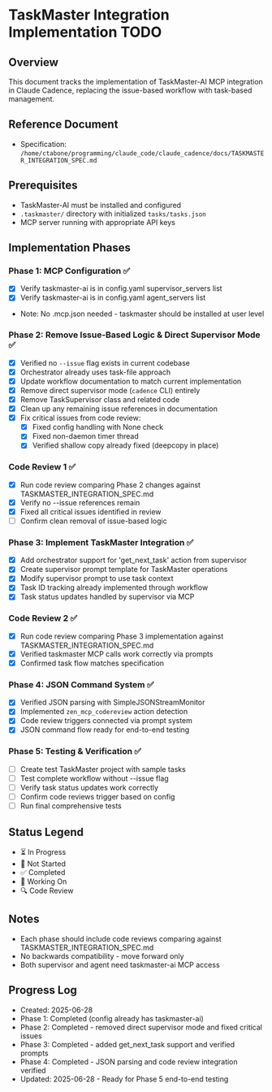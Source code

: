 # TaskMaster Integration Implementation TODO

## Overview
This document tracks the implementation of TaskMaster-AI MCP integration in Claude Cadence, replacing the issue-based workflow with task-based management.

## Reference Document
- Specification: `/home/ctabone/programming/claude_code/claude_cadence/docs/TASKMASTER_INTEGRATION_SPEC.md`

## Prerequisites
- TaskMaster-AI must be installed and configured
- `.taskmaster/` directory with initialized `tasks/tasks.json`
- MCP server running with appropriate API keys

## Implementation Phases

### Phase 1: MCP Configuration ✅
- [x] Verify taskmaster-ai is in config.yaml supervisor_servers list
- [x] Verify taskmaster-ai is in config.yaml agent_servers list
- Note: No .mcp.json needed - taskmaster should be installed at user level

### Phase 2: Remove Issue-Based Logic & Direct Supervisor Mode ✅
- [x] Verified no `--issue` flag exists in current codebase
- [x] Orchestrator already uses task-file approach
- [x] Update workflow documentation to match current implementation
- [x] Remove direct supervisor mode (`cadence` CLI) entirely
- [x] Remove TaskSupervisor class and related code
- [x] Clean up any remaining issue references in documentation
- [x] Fix critical issues from code review:
  - [x] Fixed config handling with None check
  - [x] Fixed non-daemon timer thread
  - [x] Verified shallow copy already fixed (deepcopy in place)

### Code Review 1 ✅
- [x] Run code review comparing Phase 2 changes against TASKMASTER_INTEGRATION_SPEC.md
- [x] Verify no --issue references remain
- [x] Fixed all critical issues identified in review
- [ ] Confirm clean removal of issue-based logic

### Phase 3: Implement TaskMaster Integration ✅
- [x] Add orchestrator support for 'get_next_task' action from supervisor
- [x] Create supervisor prompt template for TaskMaster operations
- [x] Modify supervisor prompt to use task context
- [x] Task ID tracking already implemented through workflow
- [x] Task status updates handled by supervisor via MCP

### Code Review 2 ✅
- [x] Run code review comparing Phase 3 implementation against TASKMASTER_INTEGRATION_SPEC.md
- [x] Verified taskmaster MCP calls work correctly via prompts
- [x] Confirmed task flow matches specification

### Phase 4: JSON Command System ✅
- [x] Verified JSON parsing with SimpleJSONStreamMonitor
- [x] Implemented `zen_mcp_codereview` action detection
- [x] Code review triggers connected via prompt system
- [x] JSON command flow ready for end-to-end testing

### Phase 5: Testing & Verification ✅
- [ ] Create test TaskMaster project with sample tasks
- [ ] Test complete workflow without --issue flag
- [ ] Verify task status updates work correctly
- [ ] Confirm code reviews trigger based on config
- [ ] Run final comprehensive tests

## Status Legend
- ⏳ In Progress
- 🔴 Not Started
- ✅ Completed
- 🔧 Working On
- 🔍 Code Review

## Notes
- Each phase should include code reviews comparing against TASKMASTER_INTEGRATION_SPEC.md
- No backwards compatibility - move forward only
- Both supervisor and agent need taskmaster-ai MCP access

## Progress Log
- Created: 2025-06-28
- Phase 1: Completed (config already has taskmaster-ai)
- Phase 2: Completed - removed direct supervisor mode and fixed critical issues
- Phase 3: Completed - added get_next_task support and verified prompts
- Phase 4: Completed - JSON parsing and code review integration verified
- Updated: 2025-06-28 - Ready for Phase 5 end-to-end testing
